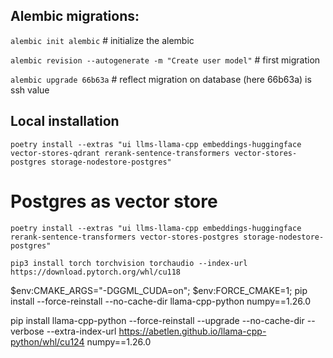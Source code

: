 ## **Alembic migrations:**

`alembic init alembic` # initialize the alembic

`alembic revision --autogenerate -m "Create user model"` # first migration

`alembic upgrade 66b63a` # reflect migration on database (here 66b63a) is ssh value


## Local installation
`poetry install --extras "ui llms-llama-cpp embeddings-huggingface vector-stores-qdrant rerank-sentence-transformers vector-stores-postgres storage-nodestore-postgres"`

# Postgres as vector store
`poetry install --extras "ui llms-llama-cpp embeddings-huggingface rerank-sentence-transformers vector-stores-postgres storage-nodestore-postgres"`


`pip3 install torch torchvision torchaudio --index-url https://download.pytorch.org/whl/cu118`


 $env:CMAKE_ARGS="-DGGML_CUDA=on"; $env:FORCE_CMAKE=1; pip install --force-reinstall --no-cache-dir llama-cpp-python numpy==1.26.0 



pip install llama-cpp-python --force-reinstall --upgrade --no-cache-dir --verbose --extra-index-url https://abetlen.github.io/llama-cpp-python/whl/cu124 numpy==1.26.0 